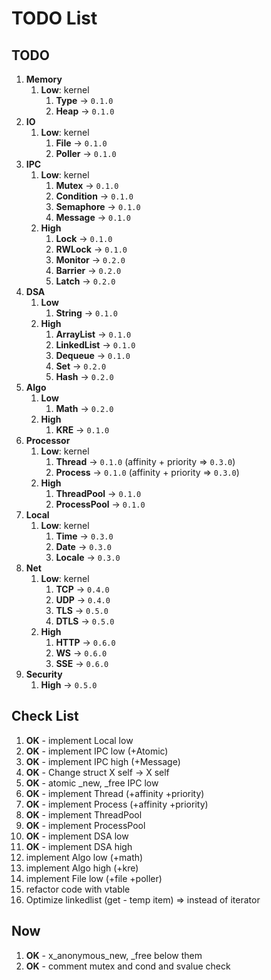 # TODO List

## TODO

1. __Memory__
    1. __Low__: kernel
        1. __Type__ -> `0.1.0`
        2. __Heap__ -> `0.1.0`
2. __IO__
    1. __Low__: kernel
        1. __File__ -> `0.1.0`
        2. __Poller__ -> `0.1.0`
3. __IPC__
    1. __Low__: kernel
        1. __Mutex__ -> `0.1.0`
        2. __Condition__ -> `0.1.0`
        3. __Semaphore__ -> `0.1.0`
        4. __Message__ -> `0.1.0`
    2. __High__
        1. __Lock__ -> `0.1.0`
        2. __RWLock__ -> `0.1.0`
        3. __Monitor__ -> `0.2.0`
        4. __Barrier__ -> `0.2.0`
        5. __Latch__ -> `0.2.0`
4. __DSA__
    1. __Low__
        1. __String__ -> `0.1.0`
    2. __High__
        1. __ArrayList__ -> `0.1.0`
        2. __LinkedList__ -> `0.1.0`
        3. __Dequeue__ -> `0.1.0`
        4. __Set__ -> `0.2.0`
        5. __Hash__ -> `0.2.0`
5. __Algo__
    1. __Low__
        1. __Math__ -> `0.2.0`
    2. __High__
        1. __KRE__ -> `0.1.0`
6. __Processor__
    1. __Low__: kernel
        1. __Thread__ -> `0.1.0` (affinity + priority => `0.3.0`)
        2. __Process__ -> `0.1.0` (affinity + priority => `0.3.0`)
    2. __High__
        1. __ThreadPool__ -> `0.1.0`
        2. __ProcessPool__ -> `0.1.0`
7. __Local__
    1. __Low__: kernel
        1. __Time__ -> `0.3.0`
        2. __Date__ -> `0.3.0`
        3. __Locale__ -> `0.3.0`
8. __Net__
    1. __Low__: kernel
        1. __TCP__ -> `0.4.0`
        2. __UDP__ -> `0.4.0`
        3. __TLS__ -> `0.5.0`
        4. __DTLS__ -> `0.5.0`
    2. __High__
        1. __HTTP__ -> `0.6.0`
        2. __WS__ -> `0.6.0`
        3. __SSE__ -> `0.6.0`
9. __Security__
    1. __High__ -> `0.5.0`

## Check List

1. __OK__ - implement Local low
2. __OK__ - implement IPC low (+Atomic)
3. __OK__ - implement IPC high (+Message)
4. __OK__ - Change struct X self -> X self
5. __OK__ - atomic _new, _free IPC low
6. __OK__ - implement Thread (+affinity +priority)
7. __OK__ - implement Process (+affinity +priority)
8. __OK__ - implement ThreadPool
9. __OK__ - implement ProcessPool
10. __OK__ - implement DSA low
11. __OK__ - implement DSA high
12. implement Algo low (+math)
13. implement Algo high (+kre)
14. implement File low (+file +poller)
15. refactor code with vtable
16. Optimize linkedlist (get - temp item) => instead of iterator

## Now

1. __OK__ - x_anonymous_new, _free below them
2. __OK__ - comment mutex and cond and svalue check